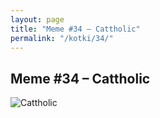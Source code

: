 ```yaml
---
layout: page
title: "Meme #34 – Cattholic"
permalink: "/kotki/34/"
---
```


## Meme #34 – Cattholic

![Cattholic](https://i.chzbgr.com/full/10441190912/h238AFE24/cattholic)

